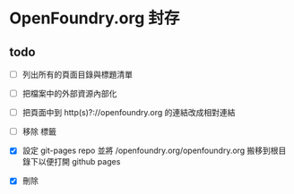 # OpenFoundry.org 封存

## todo

- [ ] 列出所有的頁面目錄與標題清單
- [ ] 把檔案中的外部資源內部化
- [ ] 把頁面中到 http(s)?://openfoundry.org 的連結改成相對連結
- [ ] 移除 <script>jQuery.extend(Drupal.settings...</script> 標籤

- [x] 設定 git-pages repo 並將 /openfoundry.org/openfoundry.org 搬移到根目錄下以便打開 github pages
- [x] 刪除 <title>40x 的 HTML 檔案
- [x] 下載 to_be_download_url.txt 的檔案
- [x] 移除「Please log in or register to view or modify your profile.」的頁面
- [x] 下載 binary_list.txt 的檔案
- [x] 刪除沒有附檔名，但是有同名 .html 檔案的檔案
- [x] 排除的 of.openfoundry.org 另行處理
- [x] 列出所有的 binary 檔案清單並且抓取
- [x] 列出目前檔案中連結的多媒體檔案清單
- [x] 把所有的 page not found 刪除
- [x] 移除 0 Bytes 的檔案
- [x] 處理 `<TITLE>Page has moved</TITLE>` 的 .html 頁面
- [x] 處理「Click here...」的 html 頁面
- [x] 移除有對應檔案的 0 bytes HTML 檔案
- [x] 列出所有尚未 commit 的檔案清單

## 建立鏡像流程

### 在 mac 上安裝 httrack

```bash
➜  ~ brew install httrack
```

### Mirror

```bash
./httrack.sh
```

### 看到 binary 的策略

1. 第一次先抓 html
2. 第二次再從 hts-cache/new.txt 抓 binary

用 sftp 進去主機找該檔案，另外下載後置入，於 httrack.sh 手動排除該路徑

### binary 檔案位置

```text
/archived/*.zip
/wsw/dmdocuments/*.pdf
/of/MOST/103/*.pdf
/of/MOST/102_testing/*.pdf
/of/nsc_upload_dir/*.pdf
/of/public/tmp/nsc101-20130618/*.pdf
/of/public/download/* (120GB, 暫且不抓) //FIXME
```

## 處理腳本

### 1. page_search_to_list.sh - 搜尋特定文字並建立檔案列表

用法：`./page_search_to_list.sh "Page not found"`

功能：搜尋包含指定文字的檔案並建立 matched_files.txt

### 2. files_to_urls.sh - 將檔案路徑轉換為 URL

用法：`./files_to_urls.sh`

功能：從 matched_files.txt 讀取檔案列表，生成對應的 URL 列表到 matched_urls.txt

### 3. extract_media.sh - 提取多媒體檔案清單

用法：`./extract_media.sh`

功能：從 HTTrack 記錄中提取 openfoundry.org 域名下被略過的多媒體檔案，生成 media_tbd_openfoundry.txt 列表

## 處理流程

1. 使用 `page_search_to_list.sh` 搜尋問題頁面（如 "Page not found"）
2. 使用 `files_to_urls.sh` 將檔案路徑轉換為 URL
3. 使用 `extract_media.sh` 提取多媒體檔案清單
4. 根據 todo 清單逐一處理各項任務
